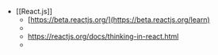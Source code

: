 - [[React.js]]
	- [https://beta.reactjs.org/](https://beta.reactjs.org/learn)
	-
	- https://reactjs.org/docs/thinking-in-react.html
	-